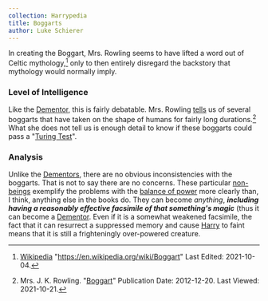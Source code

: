 ```yaml
---
collection: Harrypedia
title: Boggarts
author: Luke Schierer
---
```


In creating the Boggart, Mrs. Rowling seems to have lifted a word out of Celtic
mythology,[^211021-10] only to then entirely disregard the backstory that
mythology would normally imply.

### Level of Intelligence

Like the [Dementor](../dementor/), this is fairly debatable.  Mrs.
Rowling [tells][] us of several boggarts that have taken on the shape of humans
for fairly long durations.[^211021-11]  What she does not tell us is enough
detail to know if these boggarts could pass a "[Turing Test]".

[Turing Test]: https://en.wikipedia.org/wiki/Turing_Test

### Analysis

Unlike the [Dementors](../dementor), there are no obvious inconsistencies
with the boggarts.  That is not to say there are no concerns.  These
particular [non-beings](../) exemplify the problems with the [balance of
power](../../balance) more clearly than, I think, anything else in the books
do.  They can become *anything*, **_including having a reasonably effective
facsimile of that something's magic_** (thus it can become a
[Dementor](../dementor).  Even if it is a somewhat weakened facsimile,
the fact that it can resurrect a suppressed memory and cause [Harry] to
faint means that it is still a frighteningly over-powered creature.


[Harry]: <../../people/potter/harry_james>

[tells]: https://www.rowlingindex.org/work/pmbog/

[^211021-11]: Mrs. J. K. Rowling.
    "[Boggart](https://www.rowlingindex.org/work/pmbog/)"
    Publication Date: 2012-12-20. Last Viewed: 2021-10-21.

[^211021-10]: [Wikipedia](https://en.wikipedia.org/)
    "https://en.wikipedia.org/wiki/Boggart" Last Edited: 2021-10-04.
